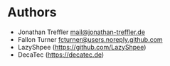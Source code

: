 # Authors

* Jonathan Treffler <mail@jonathan-treffler.de>
* Fallon Turner <fcturner@users.noreply.github.com>
* LazyShpee (https://github.com/LazyShpee)
* DecaTec (https://decatec.de)
